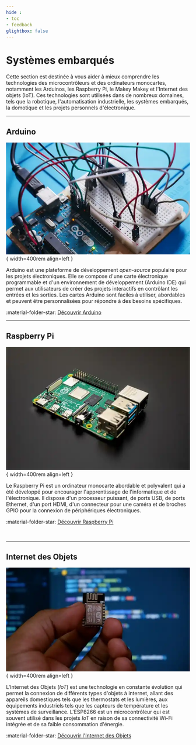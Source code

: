 ```yaml
---
hide : 
- toc
- feedback
glightbox: false
---
```


<style>
  .md-content__button {
    display: none;
  }
</style>

# Systèmes embarqués

Cette section est destinée à vous aider à mieux comprendre les technologies des microcontrôleurs et des ordinateurs monocartes, notamment les Arduinos, les Raspberry Pi, le Makey Makey et l'Internet des objets (IoT). Ces technologies sont utilisées dans de nombreux domaines, tels que la robotique, l'automatisation industrielle, les systèmes embarqués, la domotique et les projets personnels d'électronique. 

---

## Arduino

![une carte Arduino](../assets/images/arduino.webp){ width=400rem align=left } 

Arduino est une plateforme de développement *open-source* populaire pour les projets électroniques. Elle se compose d'une carte électronique programmable et d'un environnement de développement (Arduino IDE) qui permet aux utilisateurs de créer des projets interactifs en contrôlant les entrées et les sorties. Les cartes Arduino sont faciles à utiliser, abordables et peuvent être personnalisées pour répondre à des besoins spécifiques.

:material-folder-star: [Découvrir Arduino](arduino.md)

---

## Raspberry Pi

![une carte Raspberry Pi](../assets/images/raspberrypi.webp){ width=400rem align=left } 

Le Raspberry Pi est un ordinateur monocarte abordable et polyvalent qui a été développé pour encourager l'apprentissage de l'informatique et de l'électronique. Il dispose d'un processeur puissant, de ports USB, de ports Ethernet, d'un port HDMI, d'un connecteur pour une caméra et de broches GPIO pour la connexion de périphériques électroniques.

:material-folder-star: [Découvrir Raspberry Pi](raspberrypi.md)

<br>

---

## Internet des Objets

![Une carte ESP8266](../assets/images/iot.webp){ width=400rem align=left } 

L'Internet des Objets (*IoT*) est une technologie en constante évolution qui permet la connexion de différents types d'objets à internet, allant des appareils domestiques tels que les thermostats et les lumières, aux équipements industriels tels que les capteurs de température et les systèmes de surveillance. L'ESP8266 est un microcontrôleur qui est souvent utilisé dans les projets *IoT* en raison de sa connectivité Wi-Fi intégrée et de sa faible consommation d'énergie.

:material-folder-star: [Découvrir l'Internet des Objets](iot.md)